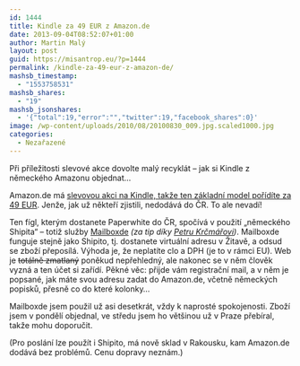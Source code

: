 ```yaml
---
id: 1444
title: Kindle za 49 EUR z Amazon.de
date: 2013-09-04T08:52:07+01:00
author: Martin Malý
layout: post
guid: https://misantrop.eu/?p=1444
permalink: /kindle-za-49-eur-z-amazon-de/
mashsb_timestamp:
  - "1553758531"
mashsb_shares:
  - "19"
mashsb_jsonshares:
  - '{"total":19,"error":"","twitter":19,"facebook_shares":0}'
image: /wp-content/uploads/2010/08/20100830_009.jpg.scaled1000.jpg
categories:
  - Nezařazené
---
```

Při příležitosti slevové akce dovolte malý recyklát &#8211; jak si Kindle z německého Amazonu objednat&#8230;

<!--more-->

Amazon.de má [slevovou akci na Kindle, takže ten základní model pořídíte za 49 EUR](https://www.amazon.de/gp/product/B007HCCOD0?tag=kindlecat-21). Jenže, jak už někteří zjistili, nedodává do ČR. To ale nevadí!

Ten fígl, kterým dostanete Paperwhite do ČR, spočívá v použití „německého Shipita“ – totiž služby [Mailboxde](https://www.mailboxde.cz/) _(za tip díky [Petru Krčmářovi](https://petrkrcmar.blog.root.cz/))_. Mailboxde funguje stejně jako Shipito, tj. dostanete virtuální adresu v Žitavě, a odsud se zboží přeposílá. Výhoda je, že neplatíte clo a DPH (je to v rámci EU). Web je <del>totálně zmatlaný</del> poněkud nepřehledný, ale nakonec se v něm člověk vyzná a ten účet si zařídí. Pěkné věc: přijde vám registrační mail, a v něm je popsané, jak máte svou adresu zadat do Amazon.de, včetně německých popisků, přesně co do které kolonky…

Mailboxde jsem použil už asi desetkrát, vždy k naprosté spokojenosti. Zboží jsem v pondělí objednal, ve středu jsem ho většinou už v Praze přebíral, takže mohu doporučit.

(Pro poslání lze použít i Shipito, má nově sklad v Rakousku, kam Amazon.de dodává bez problémů. Cenu dopravy neznám.)